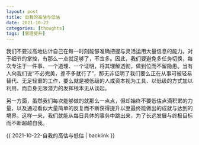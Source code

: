 ```yaml
---
layout: post
title: 自我的高估与低估
date: 2021-10-22
categories: [thoughts]
tags: [管理提升]
---
```


我们不要过高地估计自己在每一时刻能够准确把握与灵活运用大量信息的能力。对于细节的掌控，有那么一点就足够了，不宜多。因此，我们要避免多任务切换，每次专注于一件事、一个道理、一个证明，将其理解透彻，做到位而不留隐患。当有人向我们说“不必完美，差不多就行了”，那无非证明了我们要么正在从事可被轻易替代、无足轻重的工作，要么就是被低级的人或资本视为工具、以低级的方式加以利用，而自身无限潜力的发挥根本无从谈起。

另一方面，虽然我们每次能够做的就那么一点点，但却始终不要低估点滴积累的力量，以及通过看似大量简单的反复而不断获得提升以至最终能做出的成就与达到的境界。这样一来，我们就能从每日具体的事务中跳出来，为了长远发展与终极目标而不断超越自我。

{{ 2021-10-22-自我的高估与低估 | backlink }}

